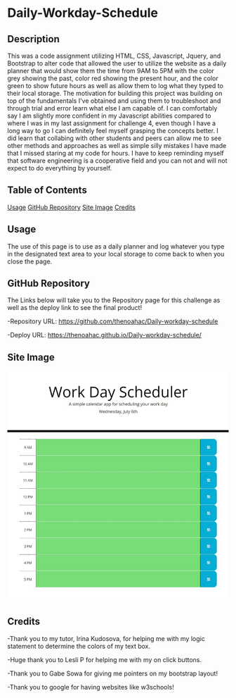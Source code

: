# Daily-Workday-Schedule

## Description

This was a code assignment utilizing  HTML, CSS, Javascript, Jquery, and Bootstrap to alter code that allowed the user to utilize the website as a daily planner that would show them the time from 9AM to 5PM with the color grey showing the past, color red showing the present hour, and the color green to show future hours as well as allow them to log what they typed to their local storage.
The motivation for building this project was building on top of the fundamentals I've obtained and using them to troubleshoot and through trial and error learn what else I am capable of. I can comfortably say I am slightly more confident in my Javascript abilities compared to where I was in my last assignment for challenge 4, even though I have a long way to go I can definitely feel myself grasping the concepts better.
I did learn that collabing with other students and peers can allow me to see other methods and approaches as well as simple silly mistakes I have made that I missed staring at my code for hours. I have to keep reminding myself that software engineering is a cooperative field and you can not and will not expect to do everything by yourself.

## Table of Contents

[Usage](#usage)
[GitHub Repository](#github-repository)
[Site Image](#site-image)
[Credits](#credits)

## Usage

The use of this page is to use as a daily planner and log whatever you type in the designated text area to your local storage to come back to when you close the page.

## GitHub Repository

The Links below will take you to the Repository page for this challenge as well as the deploy link to see the final product!

-Repository URL: https://github.com/thenoahac/Daily-workday-schedule

-Deploy URL: https://thenoahac.github.io/Daily-workday-schedule/

## Site Image

![](./Assets/Daily%20workday%20schedule.JPG)

## Credits

-Thank you to  my tutor, Irina Kudosova, for helping me with my logic statement to determine the colors of my text box.

-Huge thank you to Lesli P for helping me with my on click buttons.

-Thank you to Gabe Sowa for giving me pointers on my bootstrap layout!

-Thank you to google for having websites like w3schools!